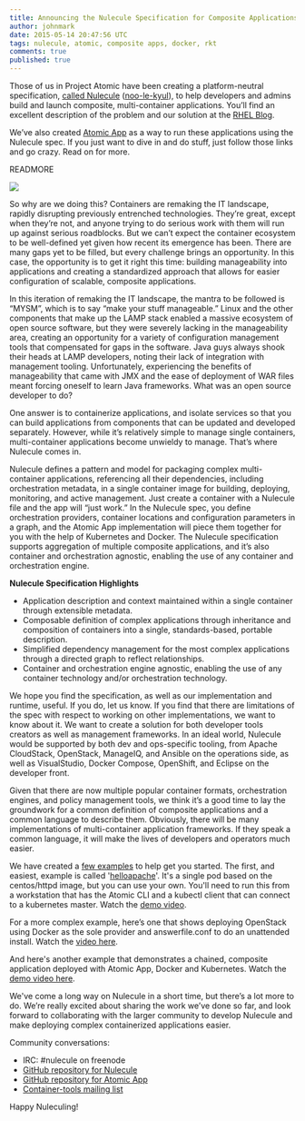 ```yaml
---
title: Announcing the Nulecule Specification for Composite Applications
author: johnmark
date: 2015-05-14 20:47:56 UTC
tags: nulecule, atomic, composite apps, docker, rkt
comments: true
published: true
---
```


Those of us in Project Atomic have been creating a platform-neutral specification, [called Nulecule](http://github.com/projectatomic/nulecule/) ([noo-le-kyul](http://simpsons.wikia.com/wiki/Made-up_words)), to help developers and admins build and launch composite, multi-container applications. You’ll find an excellent description of the problem and our solution at the [RHEL Blog](http://rhelblog.redhat.com/2015/05/15/the-atomic-app-concept-it-all-starts-when-a-nulecule-comes-out-of-its-nest/). 

We’ve also created [Atomic App](http://github.com/projectatomic/atomicapp/) as a way to run these applications using the Nulecule spec. If you just want to dive in and do stuff, just follow those links and go crazy. Read on for more.

READMORE

![](/images/nulecule-diagram.png)

So why are we doing this? Containers are remaking the IT landscape, rapidly disrupting previously entrenched technologies. They’re great, except when they’re not, and anyone trying to do serious work with them will run up against serious roadblocks. But we can’t expect the container ecosystem to be well-defined yet given how recent its emergence has been. There are many gaps yet to be filled, but every challenge brings an opportunity. In this case, the opportunity is to get it right this time: building manageability into applications and creating a standardized approach that allows for easier configuration of scalable, composite applications.

In this iteration of remaking the IT landscape, the mantra to be followed is “MYSM”, which is to say “make your stuff manageable.” Linux and the other components that make up the LAMP stack enabled a massive ecosystem of open source software, but they were severely lacking in the manageability area, creating an opportunity for a variety of configuration management tools that compensated for gaps in the software. Java guys always shook their heads at LAMP developers, noting their lack of integration with management tooling. Unfortunately, experiencing the benefits of manageability that came with JMX and the ease of deployment of WAR files meant forcing oneself to learn Java frameworks. What was an open source developer to do?

One answer is to containerize applications, and isolate services so that you can build applications from components that can be updated and developed separately. However, while it’s relatively simple to manage single containers, multi-container applications become unwieldy to manage. That’s where Nulecule comes in.

Nulecule defines a pattern and model for packaging complex multi-container applications, referencing all their dependencies, including orchestration metadata, in a single container image for building, deploying, monitoring, and active management. Just create a container with a Nulecule file and the app will “just work.” In the Nulecule spec, you define orchestration providers, container locations and configuration parameters in a graph, and the Atomic App implementation will piece them together for you with the help of Kubernetes and Docker. The Nulecule specification supports aggregation of multiple composite applications, and it’s also container and orchestration agnostic, enabling the use of any container and orchestration engine.

**Nulecule Specification Highlights**

* Application description and context maintained within a single container through extensible metadata.
* Composable definition of complex applications through inheritance and composition of containers into a single, standards-based, portable description.
* Simplified dependency management for the most complex applications through a directed graph to reflect relationships.
* Container and orchestration engine agnostic, enabling the use of any container technology and/or orchestration technology.

We hope you find the specification, as well as our implementation and runtime, useful. If you do, let us know. If you find that there are limitations of the spec with respect to working on other implementations, we want to know about it. We want to create a solution for both developer tools creators as well as management frameworks. In an ideal world, Nulecule would be supported by both dev and ops-specific tooling, from Apache CloudStack, OpenStack, ManageIQ, and Ansible on the operations side, as well as VisualStudio, Docker Compose, OpenShift, and Eclipse on the developer front. 

Given that there are now multiple popular container formats, orchestration engines, and policy management tools, we think it’s a good time to lay the groundwork for a common definition of composite applications and a common language to describe them. Obviously, there will be many implementations of multi-container application frameworks. If they speak a common language, it will make the lives of developers and operators much easier. 

We have created a [few examples](https://github.com/projectatomic/nulecule/tree/master/examples) to help get you started. The first, and easiest, example is called '[helloapache](https://github.com/projectatomic/nulecule/tree/master/examples/helloapache/)'. It's a single pod based on the centos/httpd image, but you can use your own. You'll need to run this from a workstation that has the Atomic CLI and a kubectl client that can connect to a kubernetes master. Watch the [demo video](https://www.youtube.com/watch?v=3FOjZ4IuqTA). 

For a more complex example, here’s one that shows deploying OpenStack using Docker as the sole provider and answerfile.conf to do an unattended install. Watch the [video here](https://www.youtube.com/watch?v=NGOnG8czBk0).

And here's another example that demonstrates a chained, composite application deployed with Atomic App, Docker and Kubernetes. Watch the [demo video here](http://youtu.be/DzO5k73I4IA). 

We've come a long way on Nulecule in a short time, but there’s a lot more to do. We’re really excited about sharing the work we’ve done so far, and look forward to collaborating with the larger community to develop Nulecule and make deploying complex containerized applications easier.

Community conversations:

* IRC: #nulecule on freenode
* [GitHub repository for Nulecule](http://github.com/projectatomic/nulecule/)
* [GitHub repository for Atomic App](http://github.com/projectatomic/atomicapp/)
* [Container-tools mailing list](https://www.redhat.com/mailman/listinfo/container-tools)

Happy Nuleculing!